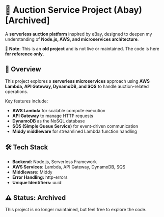 # 🛒 Auction Service Project (Abay) [Archived]

A **serverless auction platform** inspired by eBay, designed to deepen my understanding of **Node.js, AWS, and microservices architecture**.  

🚨 **Note:** This is an **old project** and is not live or maintained. The code is here **for reference only**.

## 📌 Overview

This project explores a **serverless microservices** approach using **AWS Lambda, API Gateway, DynamoDB, and SQS** to handle auction-related operations.  

Key features include:
- **AWS Lambda** for scalable compute execution  
- **API Gateway** to manage HTTP requests  
- **DynamoDB** as the NoSQL database  
- **SQS (Simple Queue Service)** for event-driven communication  
- **Middy middleware** for streamlined Lambda function handling  

## 🛠️ Tech Stack

- **Backend:** Node.js, Serverless Framework  
- **AWS Services:** Lambda, API Gateway, DynamoDB, SQS  
- **Middleware:** Middy  
- **Error Handling:** http-errors  
- **Unique Identifiers:** uuid  

## ⚠️ Status: Archived  
This project is no longer maintained, but feel free to explore the code.  
